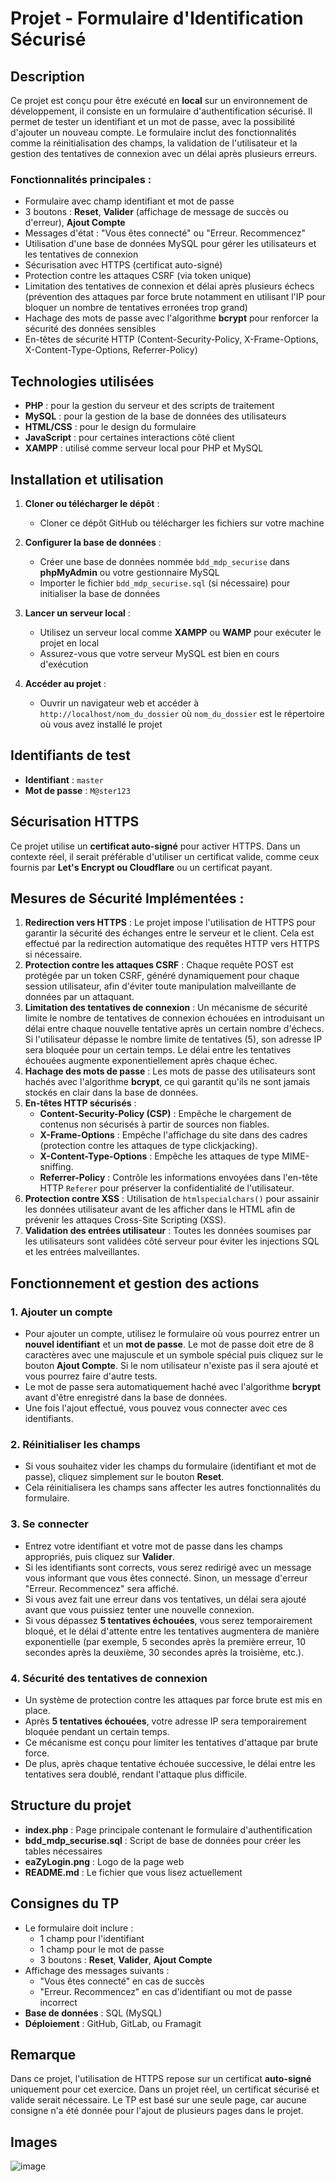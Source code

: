 # Projet - Formulaire d'Identification Sécurisé

## Description
Ce projet est conçu pour être exécuté en **local** sur un environnement de développement, il consiste en un formulaire d'authentification sécurisé. Il permet de tester un identifiant et un mot de passe, avec la possibilité d'ajouter un nouveau compte. Le formulaire inclut des fonctionnalités comme la réinitialisation des champs, la validation de l'utilisateur et la gestion des tentatives de connexion avec un délai après plusieurs erreurs.

### Fonctionnalités principales :
- Formulaire avec champ identifiant et mot de passe
- 3 boutons : **Reset**, **Valider** (affichage de message de succès ou d'erreur), **Ajout Compte**
- Messages d'état : "Vous êtes connecté" ou "Erreur. Recommencez"
- Utilisation d'une base de données MySQL pour gérer les utilisateurs et les tentatives de connexion
- Sécurisation avec HTTPS (certificat auto-signé)
- Protection contre les attaques CSRF (via token unique)
- Limitation des tentatives de connexion et délai après plusieurs échecs (prévention des attaques par force brute notamment en utilisant l'IP pour bloquer un nombre de tentatives erronées trop grand)
- Hachage des mots de passe avec l'algorithme **bcrypt** pour renforcer la sécurité des données sensibles
- En-têtes de sécurité HTTP (Content-Security-Policy, X-Frame-Options, X-Content-Type-Options, Referrer-Policy)

## Technologies utilisées
- **PHP** : pour la gestion du serveur et des scripts de traitement
- **MySQL** : pour la gestion de la base de données des utilisateurs
- **HTML/CSS** : pour le design du formulaire
- **JavaScript** : pour certaines interactions côté client
- **XAMPP** : utilisé comme serveur local pour PHP et MySQL

## Installation et utilisation
1. **Cloner ou télécharger le dépôt** :
   - Cloner ce dépôt GitHub ou télécharger les fichiers sur votre machine

2. **Configurer la base de données** :
   - Créer une base de données nommée `bdd_mdp_securise` dans **phpMyAdmin** ou votre gestionnaire MySQL
   - Importer le fichier `bdd_mdp_securise.sql` (si nécessaire) pour initialiser la base de données

3. **Lancer un serveur local** :
   - Utilisez un serveur local comme **XAMPP** ou **WAMP** pour exécuter le projet en local
   - Assurez-vous que votre serveur MySQL est bien en cours d'exécution
   
4. **Accéder au projet** :
   - Ouvrir un navigateur web et accéder à `http://localhost/nom_du_dossier` où `nom_du_dossier` est le répertoire où vous avez installé le projet

## Identifiants de test
- **Identifiant** : `master`
- **Mot de passe** : `M@ster123`

## Sécurisation HTTPS
Ce projet utilise un **certificat auto-signé** pour activer HTTPS. 
Dans un contexte réel, il serait préférable d'utiliser un certificat valide, comme ceux fournis par **Let's Encrypt ou Cloudflare** ou un certificat payant.

## Mesures de Sécurité Implémentées :
1. **Redirection vers HTTPS** : Le projet impose l'utilisation de HTTPS pour garantir la sécurité des échanges entre le serveur et le client. Cela est effectué par la redirection automatique des requêtes HTTP vers HTTPS si nécessaire.
2. **Protection contre les attaques CSRF** : Chaque requête POST est protégée par un token CSRF, généré dynamiquement pour chaque session utilisateur, afin d'éviter toute manipulation malveillante de données par un attaquant.
3. **Limitation des tentatives de connexion** : Un mécanisme de sécurité limite le nombre de tentatives de connexion échouées en introduisant un délai entre chaque nouvelle tentative après un certain nombre d'échecs. Si l'utilisateur dépasse le nombre limite de tentatives (5), son adresse IP sera bloquée pour un certain temps. Le délai entre les tentatives échouées augmente exponentiellement après chaque échec.
4. **Hachage des mots de passe** : Les mots de passe des utilisateurs sont hachés avec l'algorithme **bcrypt**, ce qui garantit qu'ils ne sont jamais stockés en clair dans la base de données.
5. **En-têtes HTTP sécurisés** :
   - **Content-Security-Policy (CSP)** : Empêche le chargement de contenus non sécurisés à partir de sources non fiables.
   - **X-Frame-Options** : Empêche l'affichage du site dans des cadres (protection contre les attaques de type clickjacking).
   - **X-Content-Type-Options** : Empêche les attaques de type MIME-sniffing.
   - **Referrer-Policy** : Contrôle les informations envoyées dans l'en-tête HTTP `Referer` pour préserver la confidentialité de l'utilisateur.
6. **Protection contre XSS** : Utilisation de `htmlspecialchars()` pour assainir les données utilisateur avant de les afficher dans le HTML afin de prévenir les attaques Cross-Site Scripting (XSS).
7. **Validation des entrées utilisateur** : Toutes les données soumises par les utilisateurs sont validées côté serveur pour éviter les injections SQL et les entrées malveillantes.


## Fonctionnement et gestion des actions

### 1. Ajouter un compte
   - Pour ajouter un compte, utilisez le formulaire où vous pourrez entrer un **nouvel identifiant** et un **mot de passe**. Le mot de passe doit etre de 8 caractères avec une majuscule et un symbole spécial puis cliquez sur le bouton **Ajout Compte**. Si le nom utilisateur n'existe pas il sera ajouté et vous pourrez faire d'autre tests.
   - Le mot de passe sera automatiquement haché avec l'algorithme **bcrypt** avant d'être enregistré dans la base de données. 
   - Une fois l'ajout effectué, vous pouvez vous connecter avec ces identifiants.

### 2. Réinitialiser les champs
   - Si vous souhaitez vider les champs du formulaire (identifiant et mot de passe), cliquez simplement sur le bouton **Reset**. 
   - Cela réinitialisera les champs sans affecter les autres fonctionnalités du formulaire.

### 3. Se connecter
   - Entrez votre identifiant et votre mot de passe dans les champs appropriés, puis cliquez sur **Valider**.
   - Si les identifiants sont corrects, vous serez redirigé avec un message vous informant que vous êtes connecté. Sinon, un message d'erreur "Erreur. Recommencez" sera affiché.
   - Si vous avez fait une erreur dans vos tentatives, un délai sera ajouté avant que vous puissiez tenter une nouvelle connexion.
   - Si vous dépassez **5 tentatives échouées**, vous serez temporairement bloqué, et le délai d'attente entre les tentatives augmentera de manière exponentielle (par exemple, 5 secondes après la première erreur, 10 secondes après la deuxième, 30 secondes après la troisième, etc.).

### 4. Sécurité des tentatives de connexion
   - Un système de protection contre les attaques par force brute est mis en place. 
   - Après **5 tentatives échouées**, votre adresse IP sera temporairement bloquée pendant un certain temps. 
   - Ce mécanisme est conçu pour limiter les tentatives d'attaque par brute force. 
   - De plus, après chaque tentative échouée successive, le délai entre les tentatives sera doublé, rendant l'attaque plus difficile.

## Structure du projet
- **index.php** : Page principale contenant le formulaire d'authentification
- **bdd_mdp_securise.sql** : Script de base de données pour créer les tables nécessaires 
- **eaZyLogin.png** : Logo de la page web
- **README.md** : Le fichier que vous lisez actuellement

## Consignes du TP
- Le formulaire doit inclure :
  - 1 champ pour l'identifiant
  - 1 champ pour le mot de passe
  - 3 boutons : **Reset**, **Valider**, **Ajout Compte**
- Affichage des messages suivants :
  - "Vous êtes connecté" en cas de succès
  - "Erreur. Recommencez" en cas d'identifiant ou mot de passe incorrect
- **Base de données** : SQL (MySQL)
- **Déploiement** : GitHub, GitLab, ou Framagit

## Remarque
Dans ce projet, l'utilisation de HTTPS repose sur un certificat **auto-signé** uniquement pour cet exercice. Dans un projet réel, un certificat sécurisé et valide serait nécessaire.
Le TP est basé sur une seule page, car aucune consigne n'a été donnée pour l'ajout de plusieurs pages dans le projet.


## Images 

![image](https://github.com/user-attachments/assets/9e172ef9-5000-43a4-90b4-63299a189db4)

